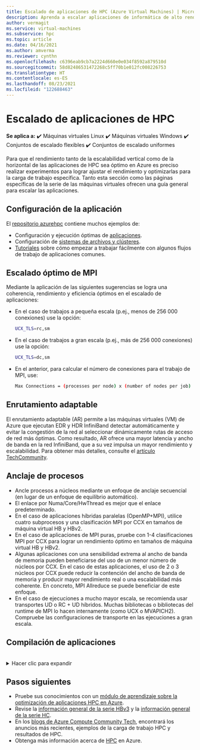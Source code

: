 ```yaml
---
title: Escalado de aplicaciones de HPC (Azure Virtual Machines) | Microsoft Docs
description: Aprenda a escalar aplicaciones de informática de alto rendimiento en máquinas virtuales de Azure.
author: vermagit
ms.service: virtual-machines
ms.subservice: hpc
ms.topic: article
ms.date: 04/16/2021
ms.author: amverma
ms.reviewer: cynthn
ms.openlocfilehash: c6396eab9cb7a2224d660e0e034f8592a879510d
ms.sourcegitcommit: 58d82486531472268c5ff70b1e012fc008226753
ms.translationtype: HT
ms.contentlocale: es-ES
ms.lasthandoff: 08/23/2021
ms.locfileid: "122688463"
---
```

# <a name="scaling-hpc-applications"></a>Escalado de aplicaciones de HPC

**Se aplica a:** :heavy_check_mark: Máquinas virtuales Linux :heavy_check_mark: Máquinas virtuales Windows :heavy_check_mark: Conjuntos de escalado flexibles :heavy_check_mark: Conjuntos de escalado uniformes

Para que el rendimiento tanto de la escalabilidad vertical como de la horizontal de las aplicaciones de HPC sea óptimo en Azure es preciso realizar experimentos para lograr ajustar el rendimiento y optimizarlas para la carga de trabajo específica. Tanto esta sección como las páginas específicas de la serie de las máquinas virtuales ofrecen una guía general para escalar las aplicaciones.

## <a name="application-setup"></a>Configuración de la aplicación
El [repositorio azurehpc](https://github.com/Azure/azurehpc) contiene muchos ejemplos de:
- Configuración y ejecución óptimas de [aplicaciones](https://github.com/Azure/azurehpc/tree/master/apps).
- Configuración de [sistemas de archivos y clústeres](https://github.com/Azure/azurehpc/tree/master/examples).
- [Tutoriales](https://github.com/Azure/azurehpc/tree/master/tutorials) sobre cómo empezar a trabajar fácilmente con algunos flujos de trabajo de aplicaciones comunes.

## <a name="optimally-scaling-mpi"></a>Escalado óptimo de MPI 

Mediante la aplicación de las siguientes sugerencias se logra una coherencia, rendimiento y eficiencia óptimos en el escalado de aplicaciones:

- En el caso de trabajos a pequeña escala (p.ej., menos de 256 000 conexiones) use la opción:
   ```bash
   UCX_TLS=rc,sm
   ```

- En el caso de trabajos a gran escala (p.ej., más de 256 000 conexiones) use la opción:
   ```bash
   UCX_TLS=dc,sm
   ```

- En el anterior, para calcular el número de conexiones para el trabajo de MPI, use:
   ```bash
   Max Connections = (processes per node) x (number of nodes per job) x (number of nodes per job) 
   ```

## <a name="adaptive-routing"></a>Enrutamiento adaptable
El enrutamiento adaptable (AR) permite a las máquinas virtuales (VM) de Azure que ejecutan EDR y HDR InfiniBand detectar automáticamente y evitar la congestión de la red al seleccionar dinámicamente rutas de acceso de red más óptimas. Como resultado, AR ofrece una mayor latencia y ancho de banda en la red InfiniBand, que a su vez impulsa un mayor rendimiento y escalabilidad. Para obtener más detalles, consulte el [artículo TechCommunity](https://techcommunity.microsoft.com/t5/azure-compute/adaptive-routing-on-azure-hpc/ba-p/1205217).

## <a name="process-pinning"></a>Anclaje de procesos

- Ancle procesos a núcleos mediante un enfoque de anclaje secuencial (en lugar de un enfoque de equilibrio automático). 
- El enlace por Numa/Core/HwThread es mejor que el enlace predeterminado.
- En el caso de aplicaciones híbridas paralelas (OpenMP+MPI), utilice cuatro subprocesos y una clasificación MPI por CCX en tamaños de máquina virtual HB y HBv2.
- En el caso de aplicaciones de MPI puras, pruebe con 1-4 clasificaciones MPI por CCX para lograr un rendimiento óptimo en tamaños de máquina virtual HB y HBv2.
- Algunas aplicaciones con una sensibilidad extrema al ancho de banda de memoria pueden beneficiarse del uso de un menor número de núcleos por CCX. En el caso de estas aplicaciones, el uso de 2 o 3 núcleos por CCX puede reducir la contención del ancho de banda de memoria y producir mayor rendimiento real o una escalabilidad más coherente. En concreto, MPI Allreduce se puede beneficiar de este enfoque.
- En el caso de ejecuciones a mucho mayor escala, se recomienda usar transportes UD o RC + UD híbridos. Muchas bibliotecas o bibliotecas del runtime de MPI lo hacen internamente (como UCX o MVAPICH2). Compruebe las configuraciones de transporte en las ejecuciones a gran escala.

## <a name="compiling-applications"></a>Compilación de aplicaciones
<br>
<details>
<summary>Hacer clic para expandir</summary>

Aunque no es necesario, la compilación de aplicaciones con las marcas de optimización adecuadas proporciona el mejor rendimiento de escalado vertical en máquinas virtuales de las series HC y HB.

### <a name="amd-optimizing-cc-compiler"></a>Compilador AMD Optimizing C/C++ Compiler

El compilador AMD Optimizing C/C++ Compiler (AOCC) ofrece un alto nivel de optimizaciones avanzadas, subprocesamiento múltiple y compatibilidad de procesador que incluye la optimización global, la vectorización, el análisis entre procedimientos, las transformaciones de bucle y la generación de código. Los archivos binarios del compilador AOCC son adecuados para sistemas Linux que tengan la versión 2.17 de la biblioteca GNU C Library (glibc), y cualquier versión superior. El conjunto de compiladores consta de un compilador de C/C++ (clang), un compilador de Fortran (FLANG) y un front-end de Fortran para Clang (Dragon Egg).

### <a name="clang"></a>Clang

Clang es un compilador para C, C++ y Objective-C que se usa para controlar el preprocesamiento, el análisis, la optimización, la generación de código, el ensamblado y la vinculación. Clang admite la marca `-march=znver1`, que permite mejorar y ajustar la generación de código para la arquitectura X86 basada en Zen de AMD.

### <a name="flang"></a>FLANG

El compilador FLANG es una incorporación reciente al conjunto AOCC (se agregó en abril de 2018) y la versión que está a disposición de los programadores para que la descarguen y hagan pruebas es la versión preliminar. Se basa en Fortran 2008 y AMD amplía la versión de GitHub de FLANG (https://github.com/flang-compiler/flang). El compilador FLANG admite todas las opciones del compilador Clang y, además, tiene varias opciones adicionales específicas del compilador FLANG.

### <a name="dragonegg"></a>DragonEgg

DragonEgg es un complemento de gcc que reemplaza los optimizadores y los generadores de código de GCC por los del proyecto LLVM. DragonEgg, que se incluye con AOCC, funciona con gcc-4.8.x, se ha probado para destinos x86-32/x86-64 y se ha utilizado correctamente en diversas plataformas de Linux.

GFortran es el front-end real para los programas de Fortran responsables del preprocesamiento, la redistribución y el análisis semántico que genera la representación intermedia de GCC GIMPLE (IR). DragonEgg es un complemento de GNU que conecta con el flujo de compilación de GFortran. Implementa la API del complemento de GNU. Con la arquitectura del complemento, DragonEgg se convierte en el controlador del compilador e impulsa las distintas fases de compilación.  Después de seguir las instrucciones de descarga e instalación, DragonEgg se puede invocar mediante: 

```bash
$ gfortran [gFortran flags] 
   -fplugin=/path/AOCC-1.2-Compiler/AOCC-1.2-     
   FortranPlugin/dragonegg.so [plugin optimization flags]     
   -c xyz.f90 $ clang -O3 -lgfortran -o xyz xyz.o $./xyz
```
   
### <a name="pgi-compiler"></a>Compilador PGI
Está confirmado que PGI Community Edition, versión 17 funciona con AMD EPYC. Una versión compilada por PGI de STREAM entrega todo el ancho de banda de la memoria de la plataforma. La más reciente Community Edition 18.10 (noviembre de 2018) también debería funcionar correctamente. A continuación encontrará una CLI de ejemplo para realizar una compilación óptima con el compilador Intel:

```bash
pgcc $(OPTIMIZATIONS_PGI) $(STACK) -DSTREAM_ARRAY_SIZE=800000000 stream.c -o stream.pgi
```

### <a name="intel-compiler"></a>Compilador Intel
Está confirmado que la versión 18 del compilador Intel funciona con AMD EPYC. A continuación encontrará una CLI de ejemplo para realizar una compilación óptima con el compilador Intel.

```bash
icc -o stream.intel stream.c -DSTATIC -DSTREAM_ARRAY_SIZE=800000000 -mcmodel=large -shared-intel -Ofast –qopenmp
```

### <a name="gcc-compiler"></a>Compilador GCC 
En el caso de HPC, AMD la versión 7.3 del compilador GCC, o cualquier versión posterior. Las versiones anteriores, como la 4.8.5, que se incluía en RHEL/CentOS 7.4, no se recomiendan. GCC 7.3, y las versiones posteriores, ofrecerán un rendimiento considerablemente mejor en las pruebas de HPL, HPCG y DGEMM.

```bash
gcc $(OPTIMIZATIONS) $(OMP) $(STACK) $(STREAM_PARAMETERS) stream.c -o stream.gcc
```
</details>

## <a name="next-steps"></a>Pasos siguientes

- Pruebe sus conocimientos con un [módulo de aprendizaje sobre la optimización de aplicaciones HPC en Azure](/learn/modules/optimize-tightly-coupled-hpc-apps/).
- Revise la [información general de la serie HBv3](hbv3-series-overview.md) y la [información general de la serie HC](hc-series-overview.md).
- En los [blogs de Azure Compute Community Tech](https://techcommunity.microsoft.com/t5/azure-compute/bg-p/AzureCompute), encontrará los anuncios más recientes, ejemplos de la carga de trabajo HPC y resultados de HPC.
- Obtenga más información acerca de [HPC](/azure/architecture/topics/high-performance-computing/) en Azure.